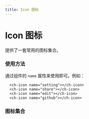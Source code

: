 ```yaml
---
title: Icon 图标
---
```


# Icon 图标

提供了一套常用的图标集合。

### 使用方法

通过组件的 ```name``` 属性来使用即可。例如：

<ClientOnly><IconDemo></IconDemo></ClientOnly>

```vue
  <ch-icon name="setting"></ch-icon>
  <ch-icon name="share"></ch-icon>
  <ch-icon name="edit"></ch-icon>
  <ch-icon name="github"></ch-icon>
```

### 图标集合

<ClientOnly><IconSet></IconSet></ClientOnly>
